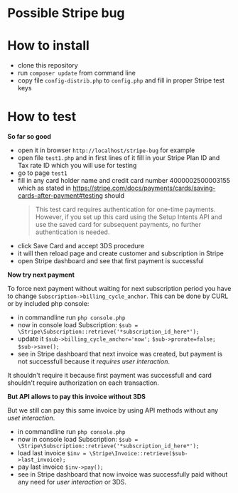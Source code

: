 # Possible Stripe bug

# How to install

- clone this repository
- run `composer update` from command line
- copy file `config-distrib.php` to `config.php` and fill in proper Stripe test keys

# How to test

**So far so good**

- open it in browser `http://localhost/stripe-bug` for example
- open file `test1.php` and in first lines of it fill in your Stripe Plan ID and Tax rate ID which you will use for testing
- go to page `test1`
- fill in any card holder name and credit card number 4000002500003155 which as stated in https://stripe.com/docs/payments/cards/saving-cards-after-payment#testing should
  > This test card requires authentication for one-time payments. However, if you set up this card using the Setup Intents API and use the saved card for subsequent payments, no further authentication is needed.
- click Save Card and accept 3DS procedure
- it will then reload page and create customer and subscription in Stripe
- open Stripe dashboard and see that first payment is successful

**Now try next payment**

To force next payment without waiting for next subscription period you have to change `Subscription->billing_cycle_anchor`. This can be done by CURL or by included php console:
- in commandline run `php console.php`
- now in console load Subscription: `$sub = \Stripe\Subscription::retrieve('*subscription_id_here*');`
- update it `$sub->billing_cycle_anchor='now';` `$sub->prorate=false;` `$sub->save();`
- see in Stripe dashboard that next invoice was created, but payment is not successfull because it _requires user interaction_.

It shouldn't require it because first payment was successfull and card shouldn't require authorization on each transaction.

**But API allows to pay this invoice without 3DS**

But we still can pay this same invoice by using API methods without any _uset interaction_.

- in commandline run `php console.php`
- now in console load Subscription: `$sub = \Stripe\Subscription::retrieve('*subscription_id_here*');`
- load last invoice `$inv = \Stripe\Invoice::retrieve($sub->last_invoice);`
- pay last invoice `$inv->pay();`
- see in Stripe dashboard that now invoice was successfully paid without any need for _user interaction_ or 3DS.
